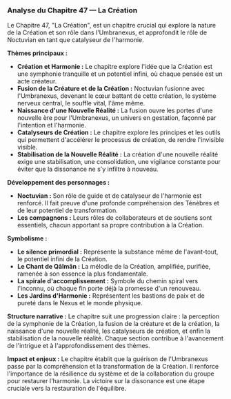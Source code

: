 ### Analyse du Chapitre 47 — La Création

Le Chapitre 47, "La Création", est un chapitre crucial qui explore la nature de la Création et son rôle dans l'Umbranexus, et approfondit le rôle de Noctuvian en tant que catalyseur de l'harmonie.

**Thèmes principaux :**
*   **Création et Harmonie :** Le chapitre explore l'idée que la Création est une symphonie tranquille et un potentiel infini, où chaque pensée est un acte créateur.
*   **Fusion de la Créature et de la Création :** Noctuvian fusionne avec l'Umbranexus, devenant le cœur battant de cette création, le système nerveux central, le souffle vital, l'âme même.
*   **Naissance d'une Nouvelle Réalité :** La fusion ouvre les portes d'une nouvelle ère pour l'Umbranexus, un univers en gestation, façonné par l'intention et l'harmonie.
*   **Catalyseurs de Création :** Le chapitre explore les principes et les outils qui permettent d'accélérer le processus de création, de rendre l'invisible visible.
*   **Stabilisation de la Nouvelle Réalité :** La création d'une nouvelle réalité exige une stabilisation, une consolidation, une vigilance constante pour éviter que la dissonance ne s'y infiltre à nouveau.

**Développement des personnages :**
*   **Noctuvian :** Son rôle de guide et de catalyseur de l'harmonie est renforcé. Il fait preuve d'une profonde compréhension des Ténèbres et de leur potentiel de transformation.
*   **Les compagnons :** Leurs rôles de collaborateurs et de soutiens sont essentiels, chacun apportant sa propre contribution à la Création.

**Symbolisme :**
*   **Le silence primordial :** Représente la substance même de l'avant-tout, le potentiel infini de la Création.
*   **Le Chant de Qālmān :** La mélodie de la Création, amplifiée, purifiée, ramenée à son essence la plus fondamentale.
*   **La spirale d'accomplissement :** Symbole du chemin spiral vers l'inconnu, où chaque fin porte déjà la promesse d'un renouveau.
*   **Les Jardins d'Harmonie :** Représentent les bastions de paix et de pureté dans le Nexus et le monde physique.

**Structure narrative :**
Le chapitre suit une progression claire : la perception de la symphonie de la Création, la fusion de la créature et de la création, la naissance d'une nouvelle réalité, les catalyseurs de création, et enfin la stabilisation de la nouvelle réalité. Chaque section contribue à l'avancement de l'intrigue et à l'approfondissement des thèmes.

**Impact et enjeux :**
Le chapitre établit que la guérison de l'Umbranexus passe par la compréhension et la transformation de la Création. Il renforce l'importance de la résilience du système et de la collaboration du groupe pour restaurer l'harmonie. La victoire sur la dissonance est une étape cruciale vers la restauration de l'équilibre.